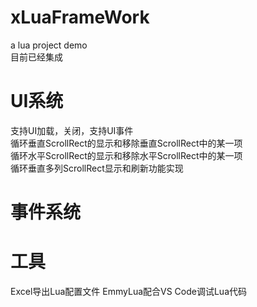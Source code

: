# xLuaFrameWork
a lua project demo   
目前已经集成  
# UI系统  
支持UI加载，关闭，支持UI事件  
循环垂直ScrollRect的显示和移除垂直ScrollRect中的某一项  
循环水平ScrollRect的显示和移除水平ScrollRect中的某一项   
循环垂直多列ScrollRect显示和刷新功能实现
# 事件系统  

# 工具
Excel导出Lua配置文件
EmmyLua配合VS Code调试Lua代码
 
